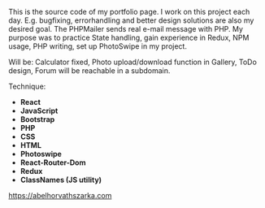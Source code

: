 This is the source code of my portfolio page. I work on this project each day. E.g. bugfixing, errorhandling and better design solutions are also my desired goal. 
The PHPMailer sends real e-mail message with PHP. My purpose was to practice State handling, gain experience in Redux, NPM usage, PHP writing, set up PhotoSwipe in my project.

Will be: Calculator fixed, Photo upload/download function in Gallery, ToDo design, Forum will be reachable in a subdomain.

Technique:
  - **React**
  - **JavaScript**
  - **Bootstrap**
  - **PHP**
  - **CSS**
  - **HTML**
  - **Photoswipe**
  - **React-Router-Dom**
  - **Redux**
  - **ClassNames (JS utility)**

https://abelhorvathszarka.com
